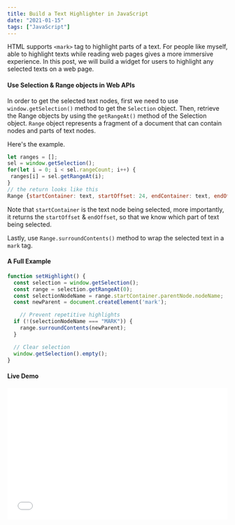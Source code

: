 ```yaml
---
title: Build a Text Highlighter in JavaScript
date: "2021-01-15"
tags: ["JavaScript"]
---
```

HTML supports `<mark>` tag to highlight parts of a text. For people like myself, able to highlight texts while reading web pages gives a more immersive experience. In this post, we will build a widget for users to highlight any selected texts on a web page. 

#### Use Selection & Range objects in Web APIs
In order to get the selected text nodes, first we need to use `window.getSelection()` method to get the `Selection` object. 
Then, retrieve the Range objects by using the `getRangeAt()` method of the Selection object. `Range` object represents a fragment of a document that can contain nodes and parts of text nodes.

Here's the example.
```js
let ranges = [];
sel = window.getSelection();
for(let i = 0; i < sel.rangeCount; i++) {
 ranges[i] = sel.getRangeAt(i);
}
// the return looks like this
Range {startContainer: text, startOffset: 24, endContainer: text, endOffset: 35, collapsed: false, …}
```
Note that `startContainer` is the text node being selected, more importantly, it returns the `startOffset` & `endOffset`, so that we know which part of text being selected. 

Lastly, use `Range.surroundContents()` method to wrap the selected text in a `mark` tag. 

#### A Full Example
```js
function setHighlight() {
  const selection = window.getSelection();
  const range = selection.getRangeAt(0);
  const selectionNodeName = range.startContainer.parentNode.nodeName;
  const newParent = document.createElement('mark');

	// Prevent repetitive highlights
  if (!(selectionNodeName === "MARK")) {
    range.surroundContents(newParent);
  }

  // Clear selection
  window.getSelection().empty();
}
```

#### Live Demo 
<iframe width="100%" height="300" src="//jsfiddle.net/jinnwang/3nk9wocp/2/embedded/js,html,css,result/dark/" allowfullscreen="allowfullscreen" allowpaymentrequest frameborder="0"></iframe>

